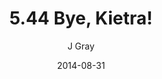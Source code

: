 ---
title: '5.44 Bye, Kietra!'
alt: 'Mysteries of the Arcana'
date: '2014-08-31'
author: 'J Gray'
artist: 'Keira'
chapter: '5 Inn Trouble'
filler: false
---